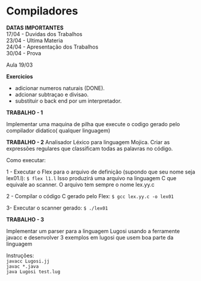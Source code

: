 # Compiladores

**DATAS IMPORTANTES**  
17/04 - Duvidas dos Trabalhos  
23/04 - Ultima Materia  
24/04 - Apresentação dos Trabalhos  
30/04 - Prova

Aula 19/03

**Exercicios**   
- adicionar numeros naturais (DONE).
- adcionar subtraçao e divisao. 
- substituir o back end por um interpretador.    

**TRABALHO - 1**

Implementar uma maquina de pilha que execute o codigo gerado pelo compilador didatico( qualquer linguagem)

**TRABALHO - 2** 
Analisador Léxico para linguagem Mojica.
Criar as expressões regulares que classificam todas as palavras no código.

Como executar:

1 - Executar o Flex para o arquivo de definição (supondo que seu nome seja lex01.l):
	`$ flex l1.l`
	Isso produzirá uma arquivo na linguagem C que equivale ao scanner. O arquivo tem sempre o nome lex.yy.c
	
2 - Compilar o código C gerado pelo Flex:
	`$ gcc lex.yy.c -o lex01`
	
3- Executar o scanner gerado:
	`$ ./lex01`


**TRABALHO - 3**    

Implementar um parser para a linguagem Lugosi usando a ferramente javacc e desenvolver 3 exemplos em lugosi que usem boa parte da linguagem  

Instruções:  
`javacc Lugosi.jj`  
`javac *.java`  
`java Lugosi test.lug`

